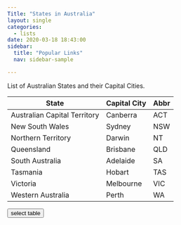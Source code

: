 ```yaml
---
Title: "States in Australia"
layout: single
categories:
  - lists
date: 2020-03-18 18:43:00
sidebar:
  title: "Popular Links"
  nav: sidebar-sample

---
```



List of Australian States and their Capital Cities.  
   
<table id="tableState">
<thead><tr class="tableizer-firstrow"><th>State</th><th>Capital City</th><th>Abbr</th></tr></thead><tbody>
 <tr><td>Australian Capital Territory</td><td>Canberra</td><td>ACT</td></tr>
 <tr><td>New South Wales</td><td>Sydney</td><td>NSW</td></tr>
 <tr><td>Northern Territory</td><td>Darwin</td><td>NT</td></tr>
 <tr><td>Queensland</td><td>Brisbane</td><td>QLD</td></tr>
 <tr><td>South Australia</td><td>Adelaide</td><td>SA</td></tr>
 <tr><td>Tasmania</td><td>Hobart</td><td>TAS</td></tr>
 <tr><td>Victoria</td><td>Melbourne</td><td>VIC</td></tr>
 <tr><td>Western Australia</td><td>Perth</td><td>WA</td></tr>
</tbody></table>   
  

<input type="button" class="btn--primary" value="select table" onclick="selectElementContents( document.getElementById('tableStart') );">


<!-- 
| State                        | Capital City | Abbr |
|------------------------------|--------------|------|
| Australian Capital Territory | Canberra     | ACT  |
| New South Wales              | Sydney       | NSW  |
| Northern Territory           | Darwin       | NT   |
| Queensland                   | Brisbane     | QLD  |
| South Australia              | Adelaide     | SA   |
| Tasmania                     | Hobart       | TAS  |
| Victoria                     | Melbourne    | VIC  |
| Western Australia            | Perth        | WA   |
-->


